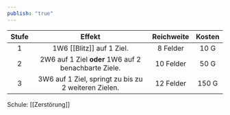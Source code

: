 ```yaml
---
publish: "true"
---
```


| **Stufe** |                      **Effekt**                      | **Reichweite** | **Kosten** |
| :-------: | :--------------------------------------------------: | :------------: | :--------: |
|     1     |              1W6 [[Blitz]] auf 1 Ziel.               |    8 Felder    |    10 G    |
|     2     | 2W6 auf 1 Ziel **oder** 1W6 auf 2 benachbarte Ziele. |   10 Felder    |    50 G    |
|     3     | 3W6 auf 1 Ziel, springt zu bis zu 2 weiteren Zielen. |   12 Felder    |   150 G    |
Schule: [[Zerstörung]]
